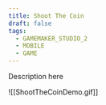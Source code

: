 ```yaml
---
title: Shoot The Coin
draft: false
tags:
  - GAMEMAKER_STUDIO_2
  - MOBILE
  - GAME
---
```

Description here

![[ShootTheCoinDemo.gif]]